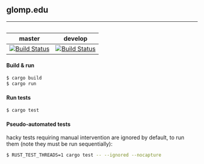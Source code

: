
## glomp.edu
------------
##
| master  | develop |
|---------|---|
| [![Build Status](https://travis-ci.org/xxami/glomp.edu.svg?branch=master)](https://travis-ci.org/xxami/glomp.edu) |[![Build Status](https://travis-ci.org/xxami/glomp.edu.svg?branch=develop)](https://travis-ci.org/xxami/glomp.edu) |

#### Build & run
```sh
$ cargo build
$ cargo run
```
#### Run tests
```sh
$ cargo test
```
#### Pseudo-automated tests
hacky tests requiring manual intervention are ignored by default, to run them (note they must be run sequentially):
```sh
$ RUST_TEST_THREADS=1 cargo test -- --ignored --nocapture
```
